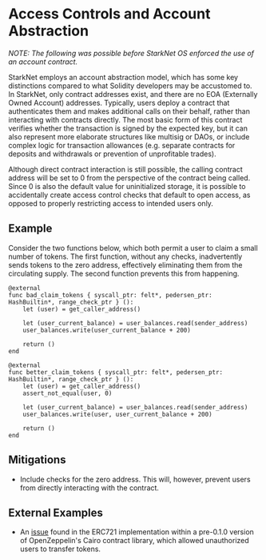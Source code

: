 # Access Controls and Account Abstraction

_NOTE: The following was possible before StarkNet OS enforced the use of an account contract._

StarkNet employs an account abstraction model, which has some key distinctions compared to what Solidity developers may be accustomed to. In StarkNet, only contract addresses exist, and there are no EOA (Externally Owned Account) addresses. Typically, users deploy a contract that authenticates them and makes additional calls on their behalf, rather than interacting with contracts directly. The most basic form of this contract verifies whether the transaction is signed by the expected key, but it can also represent more elaborate structures like multisig or DAOs, or include complex logic for transaction allowances (e.g. separate contracts for deposits and withdrawals or prevention of unprofitable trades).

Although direct contract interaction is still possible, the calling contract address will be set to 0 from the perspective of the contract being called. Since 0 is also the default value for uninitialized storage, it is possible to accidentally create access control checks that default to open access, as opposed to properly restricting access to intended users only.

## Example

Consider the two functions below, which both permit a user to claim a small number of tokens. The first function, without any checks, inadvertently sends tokens to the zero address, effectively eliminating them from the circulating supply. The second function prevents this from happening.

```Cairo
@external
func bad_claim_tokens { syscall_ptr: felt*, pedersen_ptr: HashBuiltin*, range_check_ptr } ():
    let (user) = get_caller_address()

    let (user_current_balance) = user_balances.read(sender_address)
    user_balances.write(user_current_balance + 200)

    return ()
end

@external
func better_claim_tokens { syscall_ptr: felt*, pedersen_ptr: HashBuiltin*, range_check_ptr } ():
    let (user) = get_caller_address()
    assert_not_equal(user, 0)

    let (user_current_balance) = user_balances.read(sender_address)
    user_balances.write(user, user_current_balance + 200)

    return ()
end
```

## Mitigations

- Include checks for the zero address. This will, however, prevent users from directly interacting with the contract.

## External Examples

- An [issue](https://github.com/OpenZeppelin/cairo-contracts/issues/148) found in the ERC721 implementation within a pre-0.1.0 version of OpenZeppelin's Cairo contract library, which allowed unauthorized users to transfer tokens.
